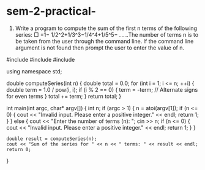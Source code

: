# sem-2-practical-
1) Write a program to compute the sum of the first n terms of the following series:
□ =1− 1/2^2+1/3^3−1/4^4+1/5^5− . . ..The number of terms n is to be taken from the user through the command line. If the command line argument is not found then prompt the user to enter the value of n.


#include <iostream>
#include <cmath>
#include <cstdlib>

using namespace std;

double computeSeries(int n) {
    double total = 0.0;
    for (int i = 1; i <= n; ++i) {
        double term = 1.0 / pow(i, i);
        if (i % 2 == 0) {
            term = -term; // Alternate signs for even terms
        }
        total += term;
    }
    return total;
}

int main(int argc, char* argv[]) {
    int n;
    if (argc > 1) {
        n = atoi(argv[1]);
        if (n <= 0) {
            cout << "Invalid input. Please enter a positive integer." << endl;
            return 1;
        }
    } else {
        cout << "Enter the number of terms (n): ";
        cin >> n;
        if (n <= 0) {
            cout << "Invalid input. Please enter a positive integer." << endl;
            return 1;
        }
    }
    
    double result = computeSeries(n);
    cout << "Sum of the series for " << n << " terms: " << result << endl;
    return 0;
}













